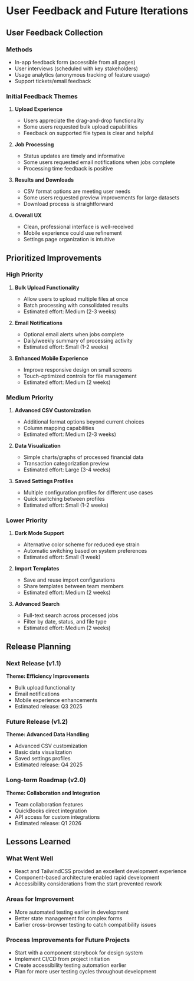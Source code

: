 # User Feedback and Future Iterations

## User Feedback Collection

### Methods
- In-app feedback form (accessible from all pages)
- User interviews (scheduled with key stakeholders)
- Usage analytics (anonymous tracking of feature usage)
- Support tickets/email feedback

### Initial Feedback Themes
1. **Upload Experience**
   - Users appreciate the drag-and-drop functionality
   - Some users requested bulk upload capabilities
   - Feedback on supported file types is clear and helpful

2. **Job Processing**
   - Status updates are timely and informative
   - Some users requested email notifications when jobs complete
   - Processing time feedback is positive

3. **Results and Downloads**
   - CSV format options are meeting user needs
   - Some users requested preview improvements for large datasets
   - Download process is straightforward

4. **Overall UX**
   - Clean, professional interface is well-received
   - Mobile experience could use refinement
   - Settings page organization is intuitive

## Prioritized Improvements

### High Priority
1. **Bulk Upload Functionality**
   - Allow users to upload multiple files at once
   - Batch processing with consolidated results
   - Estimated effort: Medium (2-3 weeks)

2. **Email Notifications**
   - Optional email alerts when jobs complete
   - Daily/weekly summary of processing activity
   - Estimated effort: Small (1-2 weeks)

3. **Enhanced Mobile Experience**
   - Improve responsive design on small screens
   - Touch-optimized controls for file management
   - Estimated effort: Medium (2 weeks)

### Medium Priority
1. **Advanced CSV Customization**
   - Additional format options beyond current choices
   - Column mapping capabilities
   - Estimated effort: Medium (2-3 weeks)

2. **Data Visualization**
   - Simple charts/graphs of processed financial data
   - Transaction categorization preview
   - Estimated effort: Large (3-4 weeks)

3. **Saved Settings Profiles**
   - Multiple configuration profiles for different use cases
   - Quick switching between profiles
   - Estimated effort: Small (1-2 weeks)

### Lower Priority
1. **Dark Mode Support**
   - Alternative color scheme for reduced eye strain
   - Automatic switching based on system preferences
   - Estimated effort: Small (1 week)

2. **Import Templates**
   - Save and reuse import configurations
   - Share templates between team members
   - Estimated effort: Medium (2 weeks)

3. **Advanced Search**
   - Full-text search across processed jobs
   - Filter by date, status, and file type
   - Estimated effort: Medium (2 weeks)

## Release Planning

### Next Release (v1.1)
**Theme: Efficiency Improvements**
- Bulk upload functionality
- Email notifications
- Mobile experience enhancements
- Estimated release: Q3 2025

### Future Release (v1.2)
**Theme: Advanced Data Handling**
- Advanced CSV customization
- Basic data visualization
- Saved settings profiles
- Estimated release: Q4 2025

### Long-term Roadmap (v2.0)
**Theme: Collaboration and Integration**
- Team collaboration features
- QuickBooks direct integration
- API access for custom integrations
- Estimated release: Q1 2026

## Lessons Learned

### What Went Well
- React and TailwindCSS provided an excellent development experience
- Component-based architecture enabled rapid development
- Accessibility considerations from the start prevented rework

### Areas for Improvement
- More automated testing earlier in development
- Better state management for complex forms
- Earlier cross-browser testing to catch compatibility issues

### Process Improvements for Future Projects
- Start with a component storybook for design system
- Implement CI/CD from project initiation
- Create accessibility testing automation earlier
- Plan for more user testing cycles throughout development
